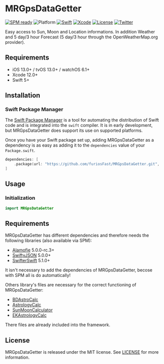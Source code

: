 # MRGpsDataGetter

[![SPM ready](https://img.shields.io/badge/SPM-ready-orange.svg)](https://swift.org/package-manager/)
![Platform](https://img.shields.io/badge/platforms-iOS%2011.0%20%7C%20tvOS%2011.0%20%7C%20watchOS%204.0-F28D00.svg)
[![Swift](https://img.shields.io/badge/Swift-5.0-orange.svg)](https://swift.org)
[![Xcode](https://img.shields.io/badge/Xcode-12.0-blue.svg)](https://developer.apple.com/xcode)
[![License](https://img.shields.io/cocoapods/l/Pastel.svg?style=flat)](https://github.com/furiosFast/MRGpsDataGetter/blob/master/LICENSE)
[![Twitter](https://img.shields.io/badge/twitter-@FastDevsProject-blue.svg?style=flat)](https://twitter.com/FastDevsProject)

Easy access to Sun, Moon and Location informations. In addition Weather and 5 day/3 hour Forecast (5 day/3 hour through the OpenWeatherMap.org provider).

## Requirements

- iOS 13.0+ / tvOS 13.0+ / watchOS 6.1+
- Xcode 12.0+
- Swift 5+

## Installation

### Swift Package Manager

The [Swift Package Manager](https://swift.org/package-manager/) is a tool for automating the distribution of Swift code and is integrated into the `swift` compiler. It is in early development, but MRGpsDataGetter does support its use on supported platforms.

Once you have your Swift package set up, adding MRGpsDataGetter as a dependency is as easy as adding it to the `dependencies` value of your `Package.swift`.

```swift
dependencies: [
    .package(url: "https://github.com/furiosFast/MRGpsDataGetter.git", from: "1.0.0")
]
```

## Usage

### Initialization

```swift
import MRGpsDataGetter
```

## Requirements

MRGpsDataGetter has different dependencies and therefore needs the following libraries (also available via SPM):
- [Alamofie](https://github.com/Alamofire/Alamofire) 5.0.0-rc.3+
- [SwiftyJSON](https://github.com/SwiftyJSON/SwiftyJSON) 5.0.0+
- [SwifterSwift](https://github.com/SwifterSwift/SwifterSwift) 5.1.0+

It isn't necessary to add the dependencies of MRGpsDataGetter, becose with SPM all is do automatically!

Others library's files are necessary for the correct functioning of MRGpsDataGetter:
- [BDAstroCalc](https://github.com/braindrizzlestudio/BDAstroCalc)
- [AstrologyCalc](https://github.com/emvakar/AstrologyCalc)
- [SunMoonCalculator](https://github.com/kanchudeep/SunMoonCalculator)
- [EKAstrologyCalc](https://github.com/emvakar/EKAstrologyCalc)

There files are already included into the framework.

## License

MRGpsDataGetter is released under the MIT license. See [LICENSE](https://github.com/furiosFast/MRGpsDataGetter/blob/master/LICENSE) for more information.
